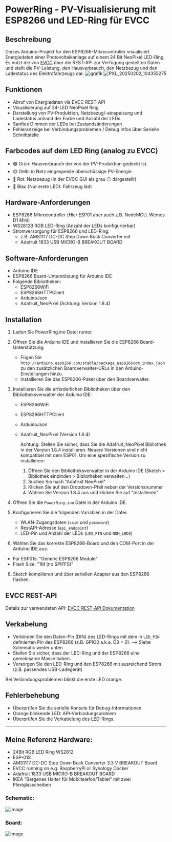 # PowerRing - PV-Visualisierung mit ESP8266 und LED-Ring für EVCC

## Beschreibung

Dieses Arduino-Projekt für den ESP8266-Mikrocontroller visualisiert Energiedaten einer Photovoltaikanlage auf einem 24 Bit NeoPixel LED-Ring. Es nutzt die von [EVCC](https://github.com/evcc-io/evcc) über die REST-API zur Verfügung gestellten Daten und stellt die PV-Leistung, den Hausverbrauch, den Netzbezug und den Ladestatus des Elektrofahrzeugs dar.
![grafik](https://github.com/user-attachments/assets/8217c266-0f09-45db-93c6-3c3f7e4cac4d)
![PXL_20250202_104355275](https://github.com/user-attachments/assets/f247cdca-fc6e-4127-9a42-6a3cc9124ebd)


## Funktionen

- Abruf von Energiedaten via EVCC REST-API
- Visualisierung auf 24-LED NeoPixel Ring
- Darstellung von PV-Produktion, Netzbezug/-einspeisung und Ladestatus anhand der Farbe und Anzahl der LEDs
- Sanftes Dimmen der LEDs bei Zustandsänderungen
- Fehleranzeige bei Verbindungsproblemen / Debug Infos über Serielle Schnittstelle

## Farbcodes auf dem LED Ring (analog zu EVCC)

- 🟢 Grün: Hausverbrauch der von der PV-Produktion gedeckt ist.
- 🟡 Gelb: in Netz eingespeiste überschüssige PV-Energie 
- 🔴 Rot: Netzbezug (in der EVCC GUI als grau ⚪ dargestellt)
- 🔵 Blau (Nur erste LED): Fahrzeug lädt

## Hardware-Anforderungen

- ESP8266 Mikrocontroller (Hier ESP01 aber auch z.B. NodeMCU, Wemos D1 Mini)
- WS2812B RGB LED-Ring (Anzahl der LEDs konfigurierbar)
- Stromversorgung für ESP8266 und LED-Ring:
  - z.B. AMS1117 DC-DC Step Down Buck Converter mit
  - Adafruit 1833 USB MICRO-B BREAKOUT BOARD

## Software-Anforderungen

- Arduino IDE
- ESP8266 Board-Unterstützung für Arduino IDE
- Folgende Bibliotheken:
  - ESP8266WiFi
  - ESP8266HTTPClient
  - ArduinoJson
  - Adafruit_NeoPixel (Achtung: Version 1.8.4)

## Installation

1. Laden Sie PowerRing.ino Datei runter.

2. Öffnen Sie die Arduino IDE und installieren Sie die ESP8266 Board-Unterstützung:
   - Fügen Sie `http://arduino.esp8266.com/stable/package_esp8266com_index.json` zu den zusätzlichen Boardverwalter-URLs in den Arduino-Einstellungen hinzu.
   - Installieren Sie das ESP8266-Paket über den Boardverwalter.

3. Installieren Sie die erforderlichen Bibliotheken über den Bibliotheksverwalter der Arduino IDE:
   - ESP8266WiFi
   - ESP8266HTTPClient
   - ArduinoJson
   - Adafruit_NeoPixel (Version 1.8.4)

      Achtung: Stellen Sie sicher, dass Sie die Adafruit_NeoPixel Bibliothek in der Version 1.8.4 installieren. Neuere Versionen sind nicht kompatibel mit dem ESP01. Um eine spezifische Version zu installieren:

      1. Öffnen Sie den Bibliotheksverwalter in der Arduino IDE (Sketch > Bibliothek einbinden > Bibliotheken verwalten...)
      2. Suchen Sie nach "Adafruit NeoPixel"
      3. Klicken Sie auf den Dropdown-Pfeil neben der Versionsnummer
      4. Wählen Sie Version 1.8.4 aus und klicken Sie auf "Installieren"

4. Öffnen Sie die `PowerRing.ino` Datei in der Arduino IDE.

5. Konfigurieren Sie die folgenden Variablen in der Datei:
   - WLAN-Zugangsdaten (`ssid` und `password`)
   - RestAPI-Adresse (`api_endpoint`)
   - LED-Pin und Anzahl der LEDs (`LED_PIN` und `NUM_LEDS`)

6. Wählen Sie das korrekte ESP8266-Board und den COM-Port in der Arduino IDE aus.
  - Für ESP01s: "Generic ESP8266 Module"
  - Flash Size: "1M (no SPIFFS)" 

8. Sketch kompilieren und über seriellen Adapter aus den ESP8266 flashen.

## EVCC REST-API
Details zur verwendeten API: [EVCC REST-API Dokumentation](https://docs.evcc.io/docs/integrations/rest-api)

## Verkabelung

- Verbinden Sie den Daten-Pin (DIN) des LED-Rings mit dem in `LED_PIN` definierten Pin des ESP8266 (z.B. GPIO0 a.k.a. D3 = 0). --> Siehe Schematic weiter unten
- Stellen Sie sicher, dass der LED-Ring und der ESP8266 eine gemeinsame Masse haben.
- Versorgen Sie den LED-Ring und den ESP8266 mit ausreichend Strom. (z.B. passendes USB-Ladegerät)

Bei Verbindungsproblemen blinkt die erste LED orange.

## Fehlerbehebung

- Überprüfen Sie die serielle Konsole für Debug-Informationen.
- Orange blinkende LED: API-Verbindungsproblem
- Überprüfen Sie die Verkabelung des LED-Rings.

***

## Meine Referenz Hardware:

- 24Bit RGB LED Ring WS2812
- ESP-01S
- AMS1117 DC-DC Step Down Buck Converter 3.3 V BREAKOUT Board
- EVCC running on e.g. RaspberryPi or Synology Docker
- Adafruit 1833 USB MICRO-B BREAKOUT BOARD
- IKEA "Bergenes Halter für Mobiltelefon/Tablet" mit zwei Plexiglasscheiben

### Schematic:

![image](https://github.com/maschiach/evcc_power_ring/assets/57842368/c3c2fa3b-7bf5-470b-b107-2ba651add660)

### Board:

![image](https://github.com/maschiach/evcc_power_ring/assets/57842368/60877ca7-3e40-4be3-86e5-47ae1d2307df)
